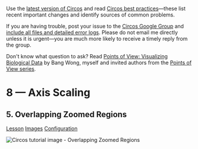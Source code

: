 Use the [latest version of Circos](/software/download/circos/) and read
[Circos best
practices](/documentation/tutorials/reference/best_practices/)—these list
recent important changes and identify sources of common problems.

If you are having trouble, post your issue to the [Circos Google
Group](https://groups.google.com/group/circos-data-visualization) and [include
all files and detailed error logs](/support/support/). Please do not email me
directly unless it is urgent—you are much more likely to receive a timely
reply from the group.

Don't know what question to ask? Read [Points of View: Visualizing Biological
Data](https://www.nature.com/nmeth/journal/v9/n12/full/nmeth.2258.html) by
Bang Wong, myself and invited authors from the [Points of View
series](https://mk.bcgsc.ca/pointsofview).

# 8 — Axis Scaling

## 5\. Overlapping Zoomed Regions

[Lesson](/documentation/tutorials/scaling/overlaping_zooms/lesson)
[Images](/documentation/tutorials/scaling/overlaping_zooms/images)
[Configuration](/documentation/tutorials/scaling/overlaping_zooms/configuration)

![Circos tutorial image - Overlapping Zoomed
Regions](/documentation/tutorials/scaling/overlaping_zooms/img/01.png)

